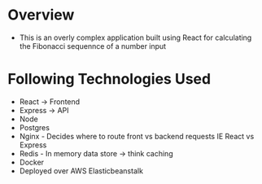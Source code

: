 # Overview
- This is an overly complex application built using React for calculating the Fibonacci sequennce of a number input
# Following Technologies Used
- React -> Frontend
- Express -> API
- Node
- Postgres
- Nginx - Decides where to route front vs backend requests IE React vs Express
- Redis - In memory data store -> think caching
- Docker
- Deployed over AWS Elasticbeanstalk
